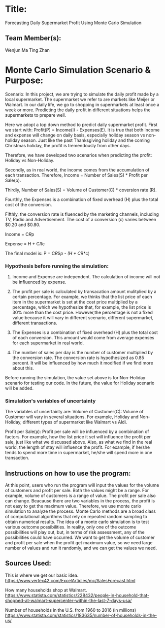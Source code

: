 
# Title: 
Forecasting Daily Supermarket Profit Using Monte Carlo Simulation

## Team Member(s):
Wenjun Ma 
Ting Zhan

# Monte Carlo Simulation Scenario & Purpose:

Scenario: 
In this project, we are trying to simulate the daily profit made by a local supermarket. The supermarket we refer to are markets like Meijer or Walmart. In our daily life, we go to shopping in supermarkets at least once a week or more. Predicting the daily profit in different situations helps the supermarkets to prepare well.

Here we adopt a top down method to predict daily supermarket profit. 
First we start with: Profit(P) = Income(I) - Expenses(E). It is true that both income and expense will change on daily basis, especially holiday season vs non-holiday season. Just like the past Thanksgiving holiday and the coming Christmas holiday, the profit is tremendously from other days.

Therefore, we have developed two scenarios when predicting the profit: Holiday vs Non-Holiday.

Secondly, as in real world, the income comes from the accumulation of each transaction. 
Therefore, Income = Number of Sales(S) * Profit per Sale(p). 

Thirdly, Number of Sales(S) = Volume of Customer(C) * coversion rate (R).

Fourthly, the Expenses is a combination of fixed overhead (H) plus the total cost of the conversion.

Fifthly, the conversion rate is fluenced by the marketing channels, including TV, Radio and Advertisement. The cost of a conversion (c) varies between $0.20 and $0.80.

Income = C*R*p

Expense = H + C*R*c

The final model is: P = C*R*S*p - (H + C*R*c)

### Hypothesis before running the simulation:

1. Income and Expense are independent. The calculation of income will not be influenced by expense.

2. The profit per sale is calculated by transacation amount mulitplied by a certain percentage. For example, we thinks that the list price of each item in the supermarket is set at the cost price multiplied by a percentage, which we hypothesize that, for example, the list price is 30% more than the cost price. However,the percentage is not a fixed value because it will vary in different scenario, different supermarket, different transactions. 

3. The Expenses is a combination of fixed overhead (H) plus the total cost of each conversion. This amount would come from average expenses for each supermarket in real world.

4. The number of sales per day is the number of customer multiplied by the conversion rate. The conversion rate is hypothesized as 0.85 percent. It will be influenced by how much it  modified if we find more about this.

Before running the simulation, the value set above is for Non-Holiday scenario for testing our code. In the future, the value for Holiday scenario will be added.

### Simulation's variables of uncertainty

The variables of uncertainty are:
Volume of Customer(C): Volume of Customer will vary in several situations. For example, Holiday and Non-Holiday, different types of supermarket like Walmart vs Aldi.

Profit per Sale(p): Profit per sale will be influenced by a combination of factors. For example, how the list price it set will influence the profit per sale, just like what we discussed above. Also, as what we find in the real world, the length of stay will influence the profit. For example, if he/she tends to spend more time in supermarket, he/she will spend more in one transaction.

## Instructions on how to use the program:
At this point, users who run the program will input the values for the volume of customers and profit per sale. Both the values might be a range. For example, volume of customers is a range of value. The profit per sale also can change. Beacause there are two variables in the process, the profit is not easy to get the maximum value. Therefore, we use monte carlo simulation to analyze the process. Monte Carlo methods are a broad class of computational algorithms that rely on repeated random sampling to obtain numerical results. The idea of a monte carlo simulation is to test various outcome possibilities. In reality, only one of the outcome possibilities will play out, but, in terms of risk assessment, any of the possibilities could have occurred. We want to get the volume of customer and profit per sale when the profit get maximum value, so we need large number of values and run it randomly, and we can get the values we need.

## Sources Used:
This is where we get our basic idea.
https://www.vertex42.com/ExcelArticles/mc/SalesForecast.html

How many households shop at Walmart.
https://www.statista.com/statistics/228432/people-in-household-that-shopped-at-walmart-supercenter-within-the-last-7-days-usa/

Number of households in the U.S. from 1960 to 2016 (in millions)
https://www.statista.com/statistics/183635/number-of-households-in-the-us/

